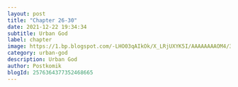 ```yaml
---
layout: post 
title: "Chapter 26-30"
date: 2021-12-22 19:34:34
subtitle: Urban God
label: chapter
image: https://1.bp.blogspot.com/-LHO03qAIkOk/X_LRjUXYK5I/AAAAAAAAOM4/3H98Cu_bOkkvxBKHj_IR2GpiwuRljx1-QCLcBGAsYHQ/s72-c/Urban-God.jpg
category: urban-god
description: Urban God
author: Postkomik
blogId: 2576364377352468665
---
```

